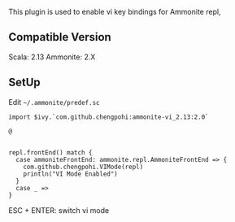 This plugin is used to enable vi key bindings for Ammonite repl, 

## Compatible Version
Scala: 2.13
Ammonite: 2.X

## SetUp
Edit `~/.ammonite/predef.sc`

```
import $ivy.`com.github.chengpohi:ammonite-vi_2.13:2.0`

@


repl.frontEnd() match {
  case ammoniteFrontEnd: ammonite.repl.AmmoniteFrontEnd => {
    com.github.chengpohi.VIMode(repl)
    println("VI Mode Enabled")
  }
  case _ =>
}
```


ESC + ENTER: switch vi mode


